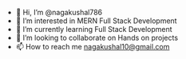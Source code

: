 - 👋 Hi, I’m @nagakushal786
- 👀 I’m interested in MERN Full Stack Development
- 🌱 I’m currently learning Full Stack Development
- 💞️ I’m looking to collaborate on Hands on projects
- 📫 How to reach me nagakushal10@gmail.com

<!---
nagakushal786/nagakushal786 is a ✨ special ✨ repository because its `README.md` (this file) appears on your GitHub profile.
You can click the Preview link to take a look at your changes.
--->
